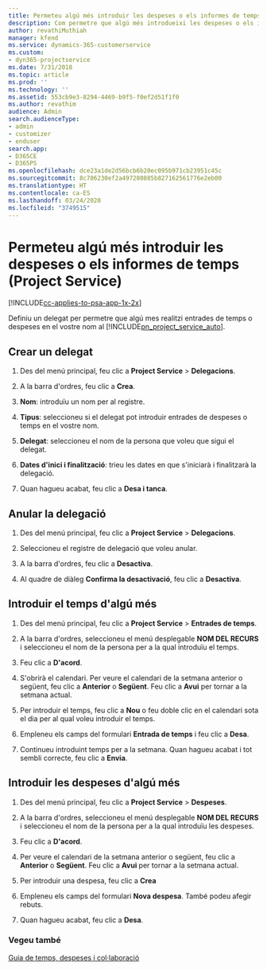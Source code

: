 ```yaml
---
title: Permeteu algú més introduir les despeses o els informes de temps
description: Com permetre que algú més introdueixi les despeses o els informes de temps al Project Service
author: revathiMuthiah
manager: kfend
ms.service: dynamics-365-customerservice
ms.custom:
- dyn365-projectservice
ms.date: 7/31/2018
ms.topic: article
ms.prod: ''
ms.technology: ''
ms.assetid: 553cb9e3-8294-4469-b9f5-f0ef2d51f1f0
ms.author: revathim
audience: Admin
search.audienceType:
- admin
- customizer
- enduser
search.app:
- D365CE
- D365PS
ms.openlocfilehash: dce23a1de2d56bcb6b20ec095b971cb23951c45c
ms.sourcegitcommit: 8c786230ef2a497280885b827162561776e2eb00
ms.translationtype: HT
ms.contentlocale: ca-ES
ms.lasthandoff: 03/24/2020
ms.locfileid: "3749515"
---
```

# <a name="allow-someone-else-to-enter-your-time-entry-or-expense-project-service"></a>Permeteu algú més introduir les despeses o els informes de temps (Project Service)

[!INCLUDE[cc-applies-to-psa-app-1x-2x](../includes/cc-applies-to-psa-app-1x-2x.md)]

Definiu un delegat per permetre que algú mes realitzi entrades de temps o despeses en el vostre nom al [!INCLUDE[pn_project_service_auto](../includes/pn-project-service-auto.md)].  
  
## <a name="create-a-delegate"></a>Crear un delegat  
  
1.  Des del menú principal, feu clic a **Project Service** > **Delegacions**.  
  
2.  A la barra d'ordres, feu clic a **Crea**.  
  
3. **Nom**: introduïu un nom per al registre.  
  
4. **Tipus**: seleccioneu si el delegat pot introduir entrades de despeses o temps en el vostre nom.  
  
5. **Delegat**: seleccioneu el nom de la persona que voleu que sigui el delegat.  
  
6. **Dates d'inici i finalització**: trieu les dates en que s'iniciarà i finalitzarà la delegació.  
  
7.  Quan hagueu acabat, feu clic a **Desa i tanca**.  
  
## <a name="turn-off-delegation"></a>Anular la delegació  
  
1.  Des del menú principal, feu clic a **Project Service** > **Delegacions**.  
  
2.  Seleccioneu el registre de delegació que voleu anular.  
  
3.  A la barra d'ordres, feu clic a **Desactiva**.  
  
4.  Al quadre de diàleg **Confirma la desactivació**, feu clic a **Desactiva**.  
  
## <a name="enter-time-for-someone-else"></a>Introduir el temps d'algú més  
  
1.  Des del menú principal, feu clic a **Project Service** > **Entrades de temps**.  
  
2.  A la barra d'ordres, seleccioneu el menú desplegable **NOM DEL RECURS** i seleccioneu el nom de la persona per a la qual introduïu el temps.  
  
3.  Feu clic a **D'acord**.  
  
4.  S'obrirà el calendari. Per veure el calendari de la setmana anterior o següent, feu clic a **Anterior** o **Següent**. Feu clic a **Avui** per tornar a la setmana actual.  
  
5.  Per introduir el temps, feu clic a **Nou** o feu doble clic en el calendari sota el dia per al qual voleu introduir el temps.  
  
6.  Empleneu els camps del formulari **Entrada de temps** i feu clic a **Desa**.  
  
7.  Continueu introduint temps per a la setmana. Quan hagueu acabat i tot sembli correcte, feu clic a **Envia**.  
  
## <a name="enter-expenses-for-someone-else"></a>Introduir les despeses d'algú més  
  
1.  Des del menú principal, feu clic a **Project Service** > **Despeses**.  
  
2.  A la barra d'ordres, seleccioneu el menú desplegable **NOM DEL RECURS** i seleccioneu el nom de la persona per a la qual introduïu les despeses.  
  
3.  Feu clic a **D'acord**.  
  
4.  Per veure el calendari de la setmana anterior o següent, feu clic a **Anterior** o **Següent**. Feu clic a **Avui** per tornar a la setmana actual.  
  
5.  Per introduir una despesa, feu clic a **Crea**  
  
6.  Empleneu els camps del formulari **Nova despesa**. També podeu afegir rebuts.  
  
7.  Quan hagueu acabat, feu clic a **Desa**.  
  
### <a name="see-also"></a>Vegeu també  
 [Guia de temps, despeses i col·laboració](../project-service/time-expense-collaboration-guide.md)
